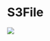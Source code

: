 # S3File
<img src = "https://github.com/kimjisoo1156/S3File/assets/121778107/d5953e20-53e0-4884-9426-e241531c78f2">
